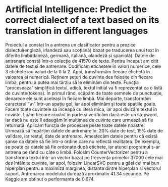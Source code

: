 # Artificial Intelligence: Predict the correct dialect of a text based on its translation in different languages
  Proiectul a constat în a antrena un clasificator pentru a prezice dialectul(engleză, irlandeză sau scoțiană) bazat pe traducerea unui text în diferite limbi(daneză, germană, italiană, olandeză și spaniolă). Datele de antrenare constă într-o colecție de 41570 de texte.
  Pentru început am citit datele de test și de antrenare. Codificăm etichetele în valori numerice, cele 3 etichete iau valori de la 0 la 2. Apoi, transformăm fiecare etichetă în valoarea ei numerică.
  Reținem seturi de cuvinte des folosite din fiecare limbă, pentru a putea mai târziu să le
eliminăm din texte.
  Funcția “proceseaza” simplifică textul, adică, textul initial va fi reprezentat ca o listă de cuvinte(tokens). În primul rând, scăpăm de toate semnele de punctuație, deoarece ele sunt aceleași în fiecare limbă. Mai departe, transformăm caracterul “\n” într-un spațiu gol, iar apoi eliminăm și toate spațiile goale. Facem toate cuvintele sa înceapă cu literă mica, iar apoi divizăm textul în cuvinte. Luăm fiecare cuvânt în parte și verificăm dacă este un stopword, iar dacă nu este îl adaugăm în mulțimea de cuvinte care urmează să fie returnată.
  Aplicăm funcția de procesare peste toate datele noastre. Urmează să împărțim datele de antrenare în: 20% date de test, 15% date de validare, iar restul, date de antrenare.
  Amestecăm datele pentru că există șanse ca datele să fie într-o ordine care nu reflectă realitatea. De exemplu, se poate ca datele să fie ordonate după etichete, iar atunci programul s-ar antrena pe rând cu câte o limbă.
  Folosim CounterVectorizer pentru a transforma textul într-un vector bazat pe frecvența primelor 37000 cele mai des întâlnite cuvinte, iar apoi, folosim LinearSVC pentru a găsi cel mai bun hiperplan pentru a maximiza marginea, distanta dintre hiperplan si vectorul suport. Antrenarea modelului durează aproximativ 41.34 secunde. Pe Kaggle am obtinut o performanta de 0.674.
